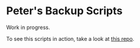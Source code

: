 # Peter's Backup Scripts

Work in progress.

To see this scripts in action, take a look at [this repo][phoebe].

[phoebe]: https://code.devalot.com/open/phoebe
